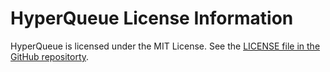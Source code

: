 # HyperQueue License Information

HyperQueue is licensed under the MIT License.
See the
[LICENSE file in the GitHub repositorty](https://github.com/It4innovations/hyperqueue/blob/main/LICENSE).

